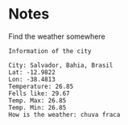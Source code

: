# Notes
Find the weather somewhere
```
Information of the city

City: Salvador, Bahia, Brasil
Lat: -12.9822
Lon: -38.4813
Temperature: 26.85
Fells like: 29.67
Temp. Max: 26.85
Temp. Min: 26.85
How is the weather: chuva fraca

```